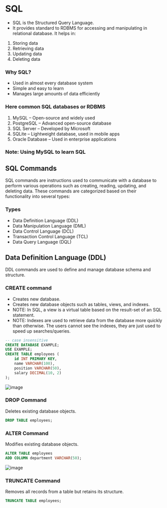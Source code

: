 # SQL
* SQL is the Structured Query Language.
* It provides standard to RDBMS for accessing and manipulating in relational database.
It helps in:
1. Storing data
2. Retrieving data
3. Updating data
4. Deleting data

### Why SQL?
* Used in almost every database system
* Simple and easy to learn
* Manages large amounts of data efficiently

### Here common SQL databases or RDBMS
1. MySQL – Open-source and widely used
2. PostgreSQL – Advanced open-source database
3. SQL Server – Developed by Microsoft
4. SQLite – Lightweight database, used in mobile apps
5. Oracle Database – Used in enterprise applications

### Note: Using MySQL to learn SQL

## SQL Commands
SQL commands are instructions used to communicate with a database to perform various operations such as creating, reading, updating, and deleting data. These commands are categorized based on their functionality into several types:
### Types
* Data Definition Language (DDL)
* Data Manipulation Language (DML)
* Data Control Language (DCL)
* Transaction Control Language (TCL)
* Data Query Language (DQL)

## Data Definition Language (DDL)
DDL commands are used to define and manage database schema and structure.
### CREATE command
* Creates new database.
* Creates new database objects such as tables, views, and indexes.
* NOTE: In SQL, a view is a virtual table based on the result-set of an SQL statement.
* NOTE: Indexes are used to retrieve data from the database more quickly than otherwise. The users cannot see the indexes, they are just used to speed up searches/queries.
``` SQL
-- case insensitive
CREATE DATABASE EXAMPLE;
USE EXAMPLE;
CREATE TABLE employees (
    id INT PRIMARY KEY,
    name VARCHAR(100),
    position VARCHAR(50),
    salary DECIMAL(10, 2)
);
```
![image](https://github.com/user-attachments/assets/91d766cd-51cc-4df9-8afd-22bc38dfa9aa)


### DROP Command
Deletes existing database objects.
``` SQL
DROP TABLE employees;
```

### ALTER Command
Modifies existing database objects.
``` SQL
ALTER TABLE employees
ADD COLUMN department VARCHAR(50);
```

![image](https://github.com/user-attachments/assets/00b54d96-7e3e-40bf-bae6-f98fe30bde58)

### TRUNCATE Command
Removes all records from a table but retains its structure.
``` SQL
TRUNCATE TABLE employees;
```
